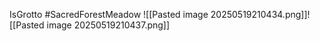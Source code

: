 IsGrotto  #SacredForestMeadow
![[Pasted image 20250519210434.png]]![[Pasted image 20250519210437.png]]